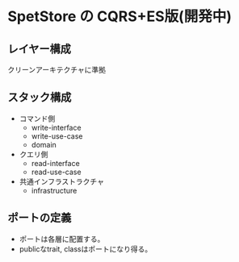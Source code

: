 # SpetStore の CQRS+ES版(開発中)

## レイヤー構成

クリーンアーキテクチャに準拠

## スタック構成

- コマンド側
    - write-interface
    - write-use-case
    - domain
- クエリ側
    - read-interface
    - read-use-case
- 共通インフラストラクチャ
    - infrastructure

## ポートの定義

- ポートは各層に配置する。
- publicなtrait, classはポートになり得る。
